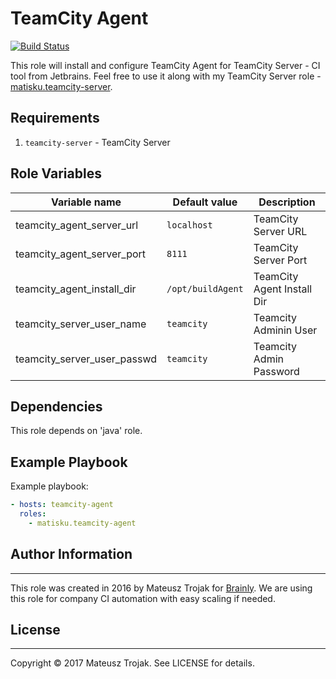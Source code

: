 TeamCity Agent
=========

[![Build Status](https://travis-ci.org/matisku/ansible-teamcity-agent.svg?branch=master)](https://travis-ci.org/matisku/ansible-teamcity-agent)

This role will install and configure TeamCity Agent for TeamCity Server - CI tool from Jetbrains.
Feel free to use it along with my TeamCity Server role - [matisku.teamcity-server](https://github.com/matisku/ansible-teamcity-server).

Requirements
------------

1. `teamcity-server` - TeamCity Server

Role Variables
--------------

| Variable name               | Default value      | Description                |
|-----------------------------|--------------------|----------------------------|
| teamcity_agent_server_url   |  `localhost`       | TeamCity Server URL        |
| teamcity_agent_server_port  |  `8111`            | TeamCity Server Port       |
| teamcity_agent_install_dir  |  `/opt/buildAgent` | TeamCity Agent Install Dir |
| teamcity_server_user_name   | `teamcity`         | Teamcity Adminin User      |
| teamcity_server_user_passwd | `teamcity`         | Teamcity Admin Password    |

Dependencies
------------

This role depends on 'java' role.

Example Playbook
----------------

Example playbook:

```yaml
- hosts: teamcity-agent
  roles:
    - matisku.teamcity-agent
```

## Author Information
----------------

This role was created in 2016 by Mateusz Trojak for [Brainly](http://www.brainly.com).
We are using this role for company CI automation with easy scaling if needed.

## License
----------------
Copyright © 2017 Mateusz Trojak. See LICENSE for details.
